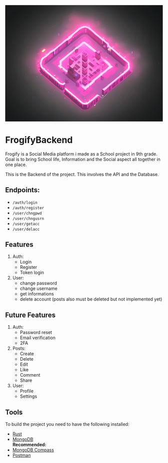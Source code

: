 <div style="text-align: center;">
  <img src="assets/FrogifyLogo.png" alt="" style="max-width: 100%; height: auto;">
</div>

# FrogifyBackend

Frogify is a Social Media platform i made as a School project in 9th grade. Goal is to bring School life, Information and the Social aspect all together in one place. 

This is the Backend of the project. This involves the API and the Database.

## Endpoints:
- `/auth/login` 
- `/auth/register`
- `/user/chngpwd`
- `/user/chngusrn`
- `/user/getacc`
- `/user/delacc`


## Features
1. Auth:
    - Login
    - Register
    - Token login
2. User:
    - change password
    - change username
    - get informations
    - delete account (posts also must be deleted but not implemented yet)

## Future Features
1. Auth:
    - Password reset
    - Email verification
    - 2FA
2. Posts:
    - Create
    - Delete
    - Edit
    - Like
    - Comment
    - Share
3. User:
    - Profile
    - Settings

## Tools
To build the project you need to have the following installed:
- [Rust](https://www.rust-lang.org/tools/install)
- [MongoDB](https://docs.mongodb.com/manual/installation/)\
**Recommended:**
- [MongoDB Compass](https://www.mongodb.com/products/compass)
- [Postman](https://www.postman.com/downloads/)
